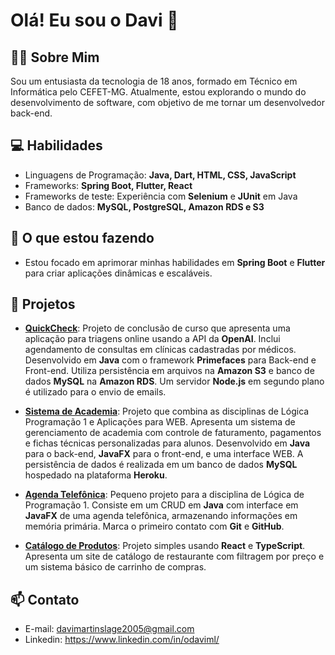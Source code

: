 # Olá! Eu sou o Davi 👋
## 🙋‍♂️ Sobre Mim
Sou um entusiasta da tecnologia de 18 anos, formado em Técnico em Informática pelo CEFET-MG. Atualmente, estou explorando o mundo do desenvolvimento de software, com objetivo de me tornar um desenvolvedor back-end.

## 💻 Habilidades

- Linguagens de Programação: **Java, Dart, HTML, CSS, JavaScript**
- Frameworks: **Spring Boot, Flutter, React**
- Frameworks de teste: Experiência com **Selenium** e **JUnit** em Java
- Banco de dados: **MySQL, PostgreSQL, Amazon RDS e S3**

## 🌱 O que estou fazendo

- Estou focado em aprimorar minhas habilidades em **Spring Boot** e **Flutter** para criar aplicações dinâmicas e escaláveis.

## 🚀 Projetos

- [**QuickCheck**](https://github.com/oDaviML/Sistema-de-Triagem-e-Agendamentos): Projeto de conclusão de curso que apresenta uma aplicação para triagens online usando a API da **OpenAI**. Inclui agendamento de consultas em clínicas cadastradas por médicos. Desenvolvido em **Java** com o framework **Primefaces** para Back-end e Front-end. Utiliza persistência em arquivos na **Amazon S3** e banco de dados **MySQL** na **Amazon RDS**. Um servidor **Node.js** em segundo plano é utilizado para o envio de emails.

- [**Sistema de Academia**](https://github.com/Spongeedd/SistemaAcademiaMS): Projeto que combina as disciplinas de Lógica Programação 1 e Aplicações para WEB. Apresenta um sistema de gerenciamento de academia com controle de faturamento, pagamentos e fichas técnicas personalizadas para alunos. Desenvolvido em **Java** para o back-end, **JavaFX** para o front-end, e uma interface WEB. A persistência de dados é realizada em um banco de dados **MySQL** hospedado na plataforma **Heroku**.

- [**Agenda Telefônica**](https://github.com/oDaviML/Agenda_Telefonica): Pequeno projeto para a disciplina de Lógica de Programação 1. Consiste em um CRUD em **Java** com interface em **JavaFX** de uma agenda telefônica, armazenando informações em memória primária. Marca o primeiro contato com **Git** e **GitHub**.

- [**Catálogo de Produtos**](https://github.com/oDaviML/CatalogoProdutos): Projeto simples usando **React** e **TypeScript**. Apresenta um site de catálogo de restaurante com filtragem por preço e um sistema básico de carrinho de compras.

## 📫 Contato

- E-mail: davimartinslage2005@gmail.com
- Linkedin: https://www.linkedin.com/in/odaviml/

